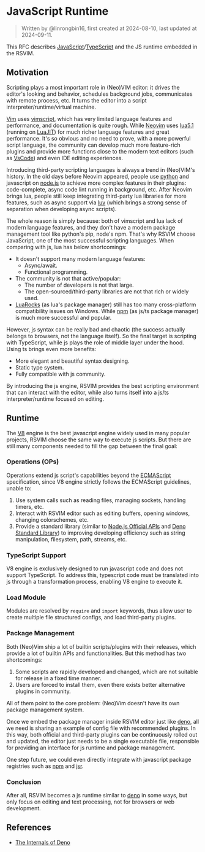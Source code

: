 # JavaScript Runtime

> Written by @linrongbin16, first created at 2024-08-10, last updated at 2024-09-11.

This RFC describes [JavaScript](https://en.wikipedia.org/wiki/JavaScript)/[TypeScript](https://www.typescriptlang.org/) and the JS runtime embedded in the RSVIM.

## Motivation

Scripting plays a most important role in (Neo)VIM editor: it drives the editor's looking and behavior, schedules background jobs, communicates with remote process, etc. It turns the editor into a script interpreter/runtime/virtual machine.

[Vim](https://www.vim.org/) uses [vimscript](https://www.vim.org/scripts/), which has very limited language features and performance, and documentation is quite rough. While [Neovim](https://neovim.io/) uses [lua5.1](https://www.lua.org/) (running on [LuaJIT](https://luajit.org/)) for much richer language features and great performance. It's so obvious and no need to prove, with a more powerful script language, the community can develop much more feature-rich plugins and provide more functions close to the modern text editors (such as [VsCode](https://code.visualstudio.com/)) and even IDE editing experiences.

Introducing third-party scripting languages is always a trend in (Neo)VIM's history. In the old days before Neovim appeared, people use [python](https://www.python.org/) and javascript on [node.js](https://nodejs.org/) to achieve more complex features in their plugins: code-complete, async code lint running in background, etc. After Neovim brings lua, people still keep integrating third-party lua libraries for more features, such as async support via [luv](https://github.com/luvit/luv) (which brings a strong sense of separation when developing async scripts).

The whole reason is simply because: both of vimscript and lua lack of modern language features, and they don't have a modern package management tool like python's pip, node's npm. That's why RSVIM choose JavaScript, one of the most successful scripting languages. When comparing with js, lua has below shortcomings:

- It doesn't support many modern language features:
  - Async/await.
  - Functional programming.
- The community is not that active/popular:
  - The number of developers is not that large.
  - The open-sourced/third-party libraries are not that rich or widely used.
- [LuaRocks](https://luarocks.org/) (as lua's package manager) still has too many cross-platform compatibility issues on Windows. While [npm](https://www.npmjs.com/) (as js/ts package manager) is much more successful and popular.

However, js syntax can be really bad and chaotic (the success actually belongs to browsers, not the language itself). So the final target is scripting with TypeScript, while js plays the role of middle layer under the hood. Using ts brings even more benefits:

- More elegant and beautiful syntax designing.
- Static type system.
- Fully compatible with js community.

By introducing the js engine, RSVIM provides the best scripting environment that can interact with the editor, while also turns itself into a js/ts interpreter/runtime focused on editing.

## Runtime

The [V8](https://v8.dev/) engine is the best javascript engine widely used in many popular projects, RSVIM choose the same way to execute js scripts. But there are still many components needed to fill the gap between the final goal:

### Operations (OPs)

Operations extend js script's capabilities beyond the [ECMAScript](https://ecma-international.org/publications-and-standards/standards/ecma-262/) specification, since V8 engine strictly follows the ECMAScript guidelines, unable to:

1. Use system calls such as reading files, managing sockets, handling timers, etc.
2. Interact with RSVIM editor such as editing buffers, opening windows, changing colorschemes, etc.
3. Provide a standard library (similar to [Node.js Official APIs](https://nodejs.org/docs/latest/api/documentation.html) and [Deno Standard Library](https://deno.land/std)) to improving developing efficiency such as string manipulation, filesystem, path, streams, etc.

### TypeScript Support

V8 engine is exclusively designed to run javascript code and does not support TypeScript. To address this, typescript code must be translated into js through a transformation process, enabling V8 engine to execute it.

### Load Module

Modules are resolved by `require` and `import` keywords, thus allow user to create multiple file structured configs, and load third-party plugins.

### Package Management

Both (Neo)Vim ship a lot of builtin scripts/plugins with their releases, which provide a lot of builtin APIs and functionalities. But this method has two shortcomings:

1. Some scripts are rapidly developed and changed, which are not suitable for release in a fixed time manner.
2. Users are forced to install them, even there exists better alternative plugins in community.

All of them point to the core problem: (Neo)Vim doesn't have its own package management system.

Once we embed the package manager inside RSVIM editor just like [deno](https://deno.com/), all we need is sharing an example of config file with recommended plugins. In this way, both official and third-party plugins can be continuously rolled out and updated, the editor just needs to be a single executable file, responsible for providing an interface for js runtime and package management.

One step future, we could even directly integrate with javascript package registries such as [npm](https://www.npmjs.com/) and [jsr](https://jsr.io/).

### Conclusion

After all, RSVIM becomes a js runtime similar to [deno](https://deno.com/) in some ways, but only focus on editing and text processing, not for browsers or web development.

## References

- [The Internals of Deno](https://choubey.gitbook.io/internals-of-deno)
